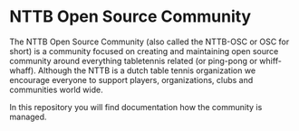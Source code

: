 # NTTB Open Source Community

The NTTB Open Source Community (also called the NTTB-OSC or OSC for short) is a community focused on creating and maintaining open source community around everything tabletennis related (or ping-pong or whiff-whaff). Although the NTTB is a dutch table tennis organization we encourage everyone to support players, organizations, clubs and communities world wide.

In this repository you will find documentation how the community is managed.